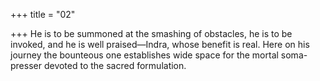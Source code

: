 +++
title = "02"

+++
He is to be summoned at the smashing of obstacles, he is to be invoked,  and he is well praised—Indra, whose benefit is real.
Here on his journey the bounteous one establishes wide space for the  mortal soma-presser devoted to the sacred formulation.